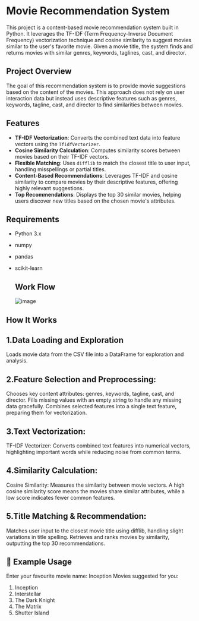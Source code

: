 # Movie Recommendation System

This project is a content-based movie recommendation system built in Python. It leverages the TF-IDF (Term Frequency-Inverse Document Frequency) vectorization technique and cosine similarity to suggest movies similar to the user's favorite movie. Given a movie title, the system finds and returns movies with similar genres, keywords, taglines, cast, and director.

## Project Overview

The goal of this recommendation system is to provide movie suggestions based on the content of the movies. This approach does not rely on user interaction data but instead uses descriptive features such as genres, keywords, tagline, cast, and director to find similarities between movies.

## Features

- **TF-IDF Vectorization**: Converts the combined text data into feature vectors using the `TfidfVectorizer`.
- **Cosine Similarity Calculation**: Computes similarity scores between movies based on their TF-IDF vectors.
- **Flexible Matching**: Uses `difflib` to match the closest title to user input, handling misspellings or partial titles.
- **Content-Based Recommendations**: Leverages TF-IDF and cosine similarity to compare movies by their descriptive features, offering highly relevant suggestions.
- **Top Recommendations**: Displays the top 30 similar movies, helping users discover new titles based on the chosen movie's attributes.

## Requirements

- Python 3.x
- numpy
- pandas
- scikit-learn

  ## Work Flow
  ![image](https://github.com/user-attachments/assets/fb207fe0-9c45-47f1-adb8-9ce26825c4e4)

## How It Works

## 1.Data Loading and Exploration 
  Loads movie data from the CSV file into a DataFrame for exploration and analysis.
  
## 2.Feature Selection and Preprocessing:
  Chooses key content attributes: genres, keywords, tagline, cast, and director.
  Fills missing values with an empty string to handle any missing data gracefully.
  Combines selected features into a single text feature, preparing them for vectorization.
  
## 3.Text Vectorization:
  TF-IDF Vectorizer: Converts combined text features into numerical vectors, highlighting important words while reducing noise from common terms.
  
## 4.Similarity Calculation:
  Cosine Similarity: Measures the similarity between movie vectors. A high cosine similarity score means the movies share similar attributes, while a low score indicates 
  fewer common features.
  
## 5.Title Matching & Recommendation:
  Matches user input to the closest movie title using difflib, handling slight variations in title spelling.
  Retrieves and ranks movies by similarity, outputting the top 30 recommendations.

## 📝 Example Usage

Enter your favourite movie name: Inception
Movies suggested for you:

1. Inception
2. Interstellar
3. The Dark Knight
4. The Matrix
5. Shutter Island
